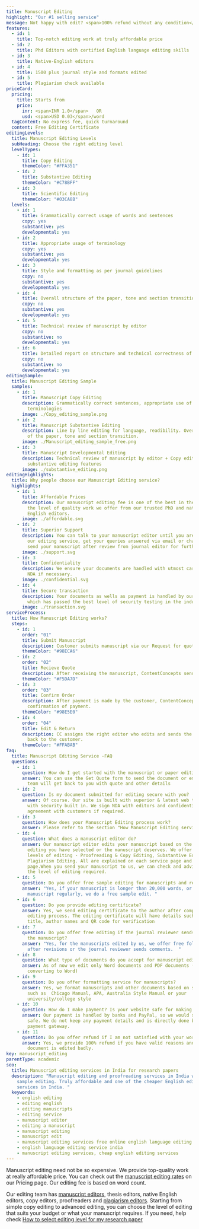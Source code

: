 ```yaml
---
title: Manuscript Editing
highlight: "Our #1 selling service"
message: Not happy with edit? <span>100% refund without any condition</span>
features:
  - id: 1
    title: Top-notch editing work at truly affordable price
  - id: 2
    title: Phd Editors with certified English language editing skills
  - id: 3
    title: Native-English editors
  - id: 4
    title: 1500 plus journal style and formats edited
  - id: 5
    title: Plagiarism check available
priceCard:
  pricing:
    title: Starts from
    price:
      inr: <span>INR 1.0</span>   OR
      usd: <span>USD 0.03</span>/word
  tagContent: No express fee, quick turnaround
  content: Free Editing Certificate
editingLevels:
  title: Manuscript Editing Levels
  subHeading: Choose the right editing level
  levelTypes:
    - id: 1
      title: Copy Editing
      themeColor: "#FFA351"
    - id: 2
      title: Substantive Editing
      themeColor: "#C78BFF"
    - id: 3
      title: Scientific Editing
      themeColor: "#03CA8B"
  levels:
    - id: 1
      title: Grammatically correct usage of words and sentences
      copy: yes
      substantive: yes
      developmental: yes
    - id: 2
      title: Appropriate usage of terminology
      copy: yes
      substantive: yes
      developmental: yes
    - id: 3
      title: Style and formatting as per journal guidelines
      copy: no
      substantive: yes
      developmental: yes
    - id: 4
      title: Overall structure of the paper, tone and section transition
      copy: no
      substantive: yes
      developmental: yes
    - id: 5
      title: Technical review of manuscript by editor
      copy: no
      substantive: no
      developmental: yes
    - id: 6
      title: Detailed report on structure and technical correctness of your manuscript
      copy: no
      substantive: no
      developmental: yes
editingSample:
  title: Manuscript Editing Sample
  samples:
    - id: 1
      title: Manuscript Copy Editing
      description: Grammatically correct sentences, appropriate use of words and
        terminologies
      image: ./Copy_editing_sample.png
    - id: 2
      title: Manuscript Substantive Editing
      description: Line by line editing for language, readibility. Overall structure
        of the paper, tone and section transition.
      image: ./Manuscript_editing_sample_free.png
    - id: 3
      title: Manuscript Developmental Editing
      description: Technical review of manuscript by editor + Copy editing,
        substantive editing features
      image: ./substantive_editing.png
editingHighlights:
  title: Why people choose our Manuscript Editing service?
  highlights:
    - id: 1
      title: Affordable Prices
      description: Our manuscript editing fee is one of the best in the industry for
        the level of quality work we offer from our trusted PhD and native
        English editors.
      image: ./affordable.svg
    - id: 2
      title: Superior Support
      description: You can talk to your manuscript editor until you are satisfied with
        our editing service, get your queries answered via email or chat and
        send your manuscript after review from journal editor for further check.
      image: ./support.svg
    - id: 3
      title: Confidentiality
      description: We ensure your documents are handled with utmost care. We can sign
        NDA if necessary.
      image: ./confidential.svg
    - id: 4
      title: Secure transaction
      description: Your documents as wells as payment is handled by our secure website
        which has passed the best level of security testing in the industry.
      image: ./transaction.svg
serviceProcess:
  title: How Manuscript Editing works?
  steps:
    - id: 1
      order: "01"
      title: Submit Manuscript
      description: Customer submits manuscript via our Request for quote page.
      themeColor: "#98ECA6"
    - id: 2
      order: "02"
      title: Recieve Quote
      description: After receiving the manuscript, ContentConcepts sends price quote.
      themeColor: "#F5DA7D"
    - id: 3
      order: "03"
      title: Confirm Order
      description: After payment is made by the customer, ContentConcepts sends
        confirmation of payment.
      themeColor: "#98E5E0"
    - id: 4
      order: "04"
      title: Edit & Return
      description: CC assigns the right editor who edits and sends the edited document
        back to the customer.
      themeColor: "#FFABAB"
faq:
  title: Manuscript Editing Service -FAQ
  questions:
    - id: 1
      question: How do I get started with the manuscript or paper editing service?
      answer: You can use the Get Quote form to send the document or email us. Our
        team will get back to you with quote and other details
    - id: 2
      question: Is my document submitted for editing secure with you?
      answer: Of course. Our site is built with superior & latest web technologies
        with security built in. We sign NDA with editors and confidentiality
        agreement with customers if required.
    - id: 3
      question: How does your Manuscript Editing process work?
      answer: Please refer to the section "How Manuscript Editing service works?"
    - id: 4
      question: What does a manuscript editor do?
      answer: Our manuscript editor edits your manuscript based on the level of
        editing you have selected or the manuscript deserves. We offer three
        levels of editing - Proofreading & Copy Editing, Substantive Editing and
        Plagiarism Editing. All are explained on each service page and Pricing
        page.When you send your manuscript to us, we can check and advise you on
        the level of editing required.
    - id: 5
      question: Do you offer free sample editing for manuscripts and research papers?
      answer: "Yes, if your manuscript is longer than 20,000 words, or you send
        manuscript regularly, we do a free sample edit. "
    - id: 6
      question: Do you provide editing certificate?
      answer: Yes, we send editing certificate to the author after completing the
        editing process. The editing certificate will have details such as
        title, author names and QR code for verification
    - id: 7
      question: Do you offer free editing if the journal reviewer sends comments on
        the manuscript?
      answer: "Yes, for the manuscripts edited by us, we offer free follow-up editing
        after revisions or the journal reviewer sends comments.  "
    - id: 8
      question: What type of documents do you accept for manuscript editing?
      answer: As of now we edit only Word documents and PDF documents (after
        converting to Word)
    - id: 9
      question: Do you offer formatting service for manuscripts?
      answer: Yes, we format manuscripts and other documents based on style guides
        such as  Chicago Manual, APA, Australia Style Manual or your
        university/college style
    - id: 10
      question: How do I make payment? Is your website safe for making online payment?
      answer: Our payment is handled by banks and PayPal, so we would say it's 100%
        safe. We do not keep any payment details and is directly done by bank's
        payment gateway.
    - id: 11
      question: Do you offer refund if I am not satisfied with your work?
      answer: Yes, we provide 100% refund if you have valid reasons and if the
        document is edited badly.
key: manuscript_editing
parentType: academic
seo:
  title: Manuscript editing services in India for research papers
  description: "Manuscript editing and proofreading services in India with free
    sample editing. Truly affordable and one of the cheaper English editing
    services in India. "
  keywords:
    - english editing
    - editing english
    - editing manuscripts
    - editing service
    - manuscript editor
    - editing a manuscript
    - manuscript editing
    - manuscript edit
    - manuscript editing services free online english language editing service
    - english language editing service india
    - manuscript editing services, cheap english editing services
---
```

Manuscript editing need not be so expensive. We provide top-quality work at really affordable price. You can check out the [manuscript editing rates](https://contentconcepts.in/pricing/) on our Pricing page. Our editing fee is based on word count. 

Our editing team has [manuscript editors](https://contentconcepts.in/about/), thesis editors, native English editors, copy editors, proofreaders and [plagiarism editors](https://contentconcepts.in/services/plagiarism_check/plagiarism_editing). Starting from simple copy editing to advanced editing, you can choose the level of editing that suits your budget or what your manuscript requires. If you need, help check [How to select editing level for my research paper](https://contentconcepts.in/blog/manuscript-editing-services-for-research-papers-proofreading-copy-editing-substantive-editing-which-editing-level-should-i-select/)